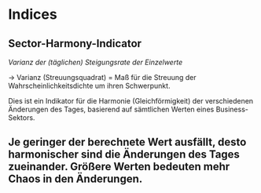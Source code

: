 Indices
===
Sector-Harmony-Indicator
---
*Varianz der (täglichen) Steigungsrate der Einzelwerte*

 -> Varianz (Streuungsquadrat) = Maß für die Streuung der Wahrscheinlichkeitsdichte um ihren Schwerpunkt. 

Dies ist ein Indikator für die Harmonie (Gleichförmigkeit) der verschiedenen Änderungen des Tages, 
basierend auf sämtlichen Werten eines Business-Sektors. 

Je geringer der berechnete Wert ausfällt, desto harmonischer sind die Änderungen des Tages zueinander. 
Größere Werten bedeuten mehr Chaos in den Änderungen.
---
